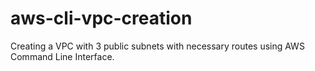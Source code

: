 # aws-cli-vpc-creation
Creating a VPC with 3 public subnets with necessary routes using AWS Command Line Interface.
